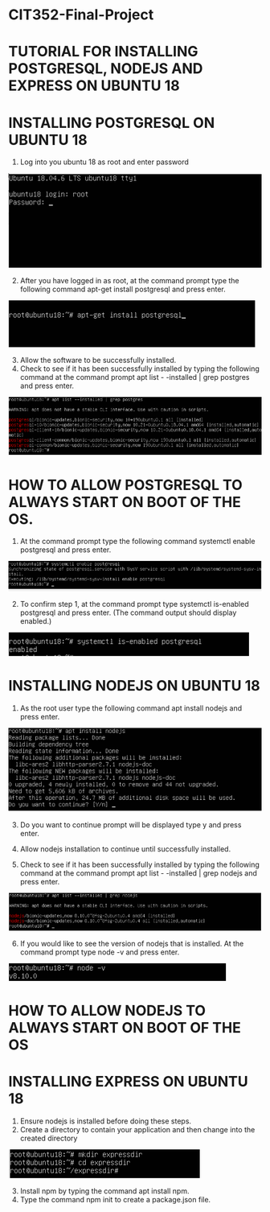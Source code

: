 # CIT352-Final-Project
# TUTORIAL FOR INSTALLING POSTGRESQL, NODEJS AND EXPRESS ON UBUNTU 18

# INSTALLING POSTGRESQL ON UBUNTU 18
1.	Log into you ubuntu 18 as root and enter password

![Image](root_postgresql.png)

2.	After you have logged in as root, at the command prompt type the following command
apt-get install postgresql and press enter.

![Image](postgres_install.png)

3.	Allow the software to be successfully installed.
4.	Check to see if it has been successfully installed by typing the following command at the command prompt apt list - -installed | grep postgres and press enter.

![image](checkif_postgresisinstalled.png)

# HOW TO ALLOW POSTGRESQL TO ALWAYS START ON BOOT OF THE OS.
1.	At the command prompt type the following command systemctl enable postgresql and press enter.

![image](always_install_on_start_up_postgres.png)

2.  To confirm step 1, at the command prompt type systemctl is-enabled postgresql and press enter. (The command output should display enabled.)

![image](postgres_enabled.png)


# INSTALLING NODEJS ON UBUNTU 18
1.	As the root user type the following command apt install nodejs and press enter.

![image](nodejs_part1_installation.png)

3.	Do you want to continue prompt will be displayed type y and press enter.
4.	Allow nodejs installation to continue until successfully installed.



5.	Check to see if it has been successfully installed by typing the following command at the command prompt apt list - -installed | grep nodejs and press enter.

![image](nodejs_confirmation.png)

6.	If you would like to see the version of nodejs that is installed. At the command prompt type node -v and press enter.

![image](node_version.png)

# HOW TO ALLOW NODEJS TO ALWAYS START ON BOOT OF THE OS


# INSTALLING EXPRESS ON UBUNTU 18

1. Ensure nodejs is installed before doing these steps.
2. Create a directory to contain your application and then change into the created directory

![image](directory.png)

3. Install npm by typing the command apt install npm.
4. Type the command npm init to create a package.json file.

